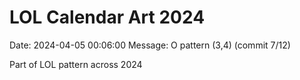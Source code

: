 # LOL Calendar Art 2024

Date: 2024-04-05 00:06:00
Message: O pattern (3,4) (commit 7/12)

Part of LOL pattern across 2024
